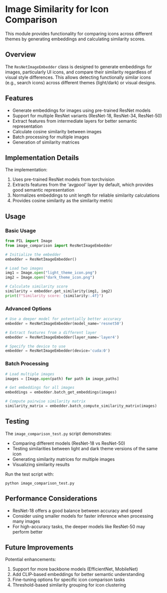 # Image Similarity for Icon Comparison

This module provides functionality for comparing icons across different themes by generating embeddings and calculating similarity scores.

## Overview

The `ResNetImageEmbedder` class is designed to generate embeddings for images, particularly UI icons, and compare their similarity regardless of visual style differences. This allows detecting functionally similar icons (e.g., search icons) across different themes (light/dark) or visual designs.

## Features

- Generate embeddings for images using pre-trained ResNet models
- Support for multiple ResNet variants (ResNet-18, ResNet-34, ResNet-50)
- Extract features from intermediate layers for better semantic representation
- Calculate cosine similarity between images
- Batch processing for multiple images
- Generation of similarity matrices

## Implementation Details

The implementation:
1. Uses pre-trained ResNet models from torchvision
2. Extracts features from the 'avgpool' layer by default, which provides good semantic representation
3. Normalizes embeddings to unit length for reliable similarity calculations
4. Provides cosine similarity as the similarity metric

## Usage

### Basic Usage

```python
from PIL import Image
from image_comparison import ResNetImageEmbedder

# Initialize the embedder
embedder = ResNetImageEmbedder()

# Load two images
img1 = Image.open("light_theme_icon.png")
img2 = Image.open("dark_theme_icon.png")

# Calculate similarity score
similarity = embedder.get_similarity(img1, img2)
print(f"Similarity score: {similarity:.4f}")
```

### Advanced Options

```python
# Use a deeper model for potentially better accuracy
embedder = ResNetImageEmbedder(model_name='resnet50')

# Extract features from a different layer
embedder = ResNetImageEmbedder(layer_name='layer4')

# Specify the device to use
embedder = ResNetImageEmbedder(device='cuda:0')
```

### Batch Processing

```python
# Load multiple images
images = [Image.open(path) for path in image_paths]

# Get embeddings for all images
embeddings = embedder.batch_get_embeddings(images)

# Compute pairwise similarity matrix
similarity_matrix = embedder.batch_compute_similarity_matrix(images)
```

## Testing

The `image_comparison_test.py` script demonstrates:
- Comparing different models (ResNet-18 vs ResNet-50)
- Testing similarities between light and dark theme versions of the same icon
- Generating similarity matrices for multiple images
- Visualizing similarity results

Run the test script with:
```
python image_comparison_test.py
```

## Performance Considerations

- ResNet-18 offers a good balance between accuracy and speed
- Consider using smaller models for faster inference when processing many images
- For high-accuracy tasks, the deeper models like ResNet-50 may perform better

## Future Improvements

Potential enhancements:
1. Support for more backbone models (EfficientNet, MobileNet)
2. Add CLIP-based embeddings for better semantic understanding
3. Fine-tuning options for specific icon comparison tasks
4. Threshold-based similarity grouping for icon clustering 